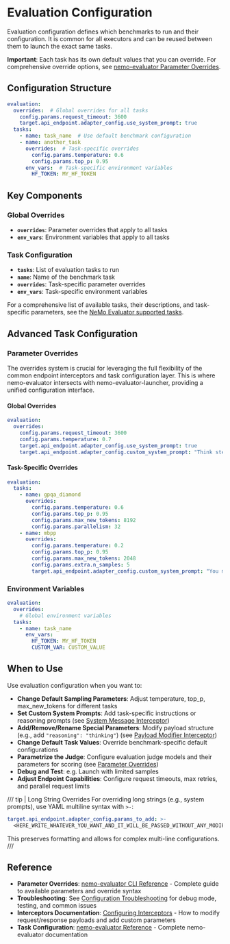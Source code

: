 # Evaluation Configuration

Evaluation configuration defines which benchmarks to run and their configuration. It is common for all executors and can be reused between them to launch the exact same tasks.

**Important**: Each task has its own default values that you can override. For comprehensive override options, see [nemo-evaluator Parameter Overrides](../../nemo-evaluator/reference/cli.md#parameter-overrides).

## Configuration Structure

```yaml
evaluation:
  overrides:  # Global overrides for all tasks
    config.params.request_timeout: 3600
    target.api_endpoint.adapter_config.use_system_prompt: true
  tasks:
    - name: task_name  # Use default benchmark configuration
    - name: another_task
      overrides:  # Task-specific overrides
        config.params.temperature: 0.6
        config.params.top_p: 0.95
      env_vars:  # Task-specific environment variables
        HF_TOKEN: MY_HF_TOKEN
```

## Key Components

### Global Overrides
- **`overrides`**: Parameter overrides that apply to all tasks
- **`env_vars`**: Environment variables that apply to all tasks

### Task Configuration
- **`tasks`**: List of evaluation tasks to run
- **`name`**: Name of the benchmark task
- **`overrides`**: Task-specific parameter overrides
- **`env_vars`**: Task-specific environment variables

For a comprehensive list of available tasks, their descriptions, and task-specific parameters, see the [NeMo Evaluator supported tasks](../../nemo-evaluator/reference/containers.md).

## Advanced Task Configuration

### Parameter Overrides
The overrides system is crucial for leveraging the full flexibility of the common endpoint interceptors and task configuration layer. This is where nemo-evaluator intersects with nemo-evaluator-launcher, providing a unified configuration interface.

#### Global Overrides
```yaml
evaluation:
  overrides:
    config.params.request_timeout: 3600
    config.params.temperature: 0.7
    target.api_endpoint.adapter_config.use_system_prompt: true
    target.api_endpoint.adapter_config.custom_system_prompt: "Think step by step."
```

#### Task-Specific Overrides
```yaml
evaluation:
  tasks:
    - name: gpqa_diamond
      overrides:
        config.params.temperature: 0.6
        config.params.top_p: 0.95
        config.params.max_new_tokens: 8192
        config.params.parallelism: 32
    - name: mbpp
      overrides:
        config.params.temperature: 0.2
        config.params.top_p: 0.95
        config.params.max_new_tokens: 2048
        config.params.extra.n_samples: 5
        target.api_endpoint.adapter_config.custom_system_prompt: "You must only provide the code implementation"
```

### Environment Variables
```yaml
evaluation:
  overrides:
    # Global environment variables
  tasks:
    - name: task_name
      env_vars:
        HF_TOKEN: MY_HF_TOKEN
        CUSTOM_VAR: CUSTOM_VALUE
```

## When to Use

Use evaluation configuration when you want to:

- **Change Default Sampling Parameters**: Adjust temperature, top_p, max_new_tokens for different tasks
- **Set Custom System Prompts**: Add task-specific instructions or reasoning prompts (see [System Message Interceptor](../../nemo-evaluator/reference/configuring_interceptors.md#5-system-message-interceptor))
- **Add/Remove/Rename Special Parameters**: Modify payload structure (e.g., add `"reasoning": "thinking"`) (see [Payload Modifier Interceptor](../../nemo-evaluator/reference/configuring_interceptors.md#6-payload-modifier-interceptor))
- **Change Default Task Values**: Override benchmark-specific default configurations
- **Parametrize the Judge**: Configure evaluation judge models and their parameters for scoring (see [Parameter Overrides](../../nemo-evaluator/reference/cli.md#parameter-overrides))
- **Debug and Test**: e.g. Launch with limited samples
- **Adjust Endpoint Capabilities**: Configure request timeouts, max retries, and parallel request limits

/// tip | Long String Overrides
For overriding long strings (e.g., system prompts), use YAML multiline syntax with `>-`:

```yaml
target.api_endpoint.adapter_config.params_to_add: >-
  <HERE_WRITE_WHATEVER_YOU_WANT_AND_IT_WILL_BE_PASSED_WITHOUT_ANY_MODIFICATIONS_TO_OVERRIDES>
```

This preserves formatting and allows for complex multi-line configurations.
///


## Reference

- **Parameter Overrides**: [nemo-evaluator CLI Reference](../../nemo-evaluator/reference/cli.md#parameter-overrides) - Complete guide to available parameters and override syntax
- **Troubleshooting**: See [Configuration Troubleshooting](../index.md#troubleshooting) for debug mode, testing, and common issues
- **Interceptors Documentation**: [Configuring Interceptors](../../nemo-evaluator/reference/configuring_interceptors.md) - How to modify request/response payloads and add custom parameters
- **Task Configuration**: [nemo-evaluator Reference](../../nemo-evaluator/reference/) - Complete nemo-evaluator documentation
